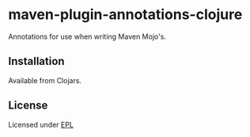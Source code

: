 # maven-plugin-annotations-clojure

Annotations for use when writing Maven Mojo's.

## Installation

Available from Clojars.

## License

Licensed under [EPL](http://www.eclipse.org/legal/epl-v10.html)
